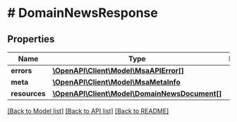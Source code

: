 # # DomainNewsResponse

## Properties

Name | Type | Description | Notes
------------ | ------------- | ------------- | -------------
**errors** | [**\OpenAPI\Client\Model\MsaAPIError[]**](MsaAPIError.md) |  |
**meta** | [**\OpenAPI\Client\Model\MsaMetaInfo**](MsaMetaInfo.md) |  |
**resources** | [**\OpenAPI\Client\Model\DomainNewsDocument[]**](DomainNewsDocument.md) |  |

[[Back to Model list]](../../README.md#models) [[Back to API list]](../../README.md#endpoints) [[Back to README]](../../README.md)
